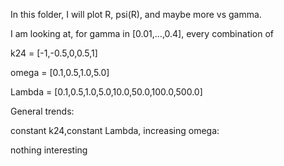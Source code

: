 In this folder, I will plot R, psi(R), and maybe more vs gamma.

I am looking at, for gamma in [0.01,…,0.4], every combination of 

k24 = [-1,-0.5,0,0.5,1]

omega = [0.1,0.5,1.0,5.0]

Lambda = [0.1,0.5,1.0,5.0,10.0,50.0,100.0,500.0]

General trends:

constant k24,constant Lambda, increasing omega:

nothing interesting